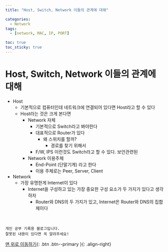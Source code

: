 ```yaml
---
title: "Host, Switch, Network 이들의 관계에 대해"

categories:
  - Network
tags:
  - [network, MAC, IP, PORT]

toc: true
toc_sticky: true
---
```


# Host, Switch, Network 이들의 관계에 대해

- Host
  - 기본적으로 컴퓨터인데 네트워크에 연결되어 있다면 Host라고 할 수 있다
  - Host라는 것은 크게 본다면
    - Network 자체
      - 기본적으로 Switch라고 봐야한다
      - 대표적으로 Router가 있다
        - 왜 스위치를 할까?
          - 경로를 찾기 위해서
      - F/W, IPS 이런것도 Switch라고 할 수 있다. 보안관련된
    - Network 이용주체
      - End-Point (단말기계) 라고 한다
      - 이용 주체로는 Peer, Server, Client
- Network
  - 가장 유명한게 Internet이 있다
    - Internet을 구성하고 있는 가장 중요한 구성 요소가 두 가지가 있다고 생각하자
      - Router와 DNS의 두 가지가 있고, Internet은 Router와 DNS의 집합체이다



<br>

    개인 공부 기록용 블로그입니다.
    잘못된 내용이 있다면 꼭 알려주세요!

[맨 위로 이동하기](#){: .btn .btn--primary }{: .align-right}
